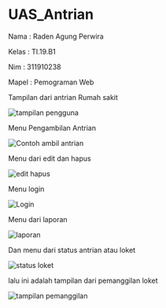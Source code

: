 # UAS_Antrian

Nama : Raden Agung Perwira

Kelas : TI.19.B1

Nim : 311910238

Mapel : Pemograman Web

Tampilan dari antrian Rumah sakit

![tampilan pengguna](https://user-images.githubusercontent.com/82001840/126321701-87554c24-0fe1-483f-bc3c-2e02e4186b75.PNG)

Menu Pengambilan Antrian

![Contoh ambil antrian](https://user-images.githubusercontent.com/82001840/126321338-027f87df-9f22-464d-8f1a-8cc696da9f4c.PNG)

Menu dari edit dan hapus

![edit hapus](https://user-images.githubusercontent.com/82001840/126321392-96a98410-5abb-4b1e-a09c-b928e25aa12b.PNG)

Menu login

![Login](https://user-images.githubusercontent.com/82001840/126321450-62f5ca57-a4e2-4610-8ae7-889d10f8fbbc.PNG)

Menu dari laporan

![laporan](https://user-images.githubusercontent.com/82001840/126321500-aebf03f9-f50b-4892-a958-5a15c5979a16.PNG)

Dan menu dari status antrian atau loket

![status loket](https://user-images.githubusercontent.com/82001840/126321525-df5402f6-0ae8-4806-995e-4d899c6e660b.PNG)

lalu ini adalah tampilan dari pemanggilan loket

![tampilan pemanggilan](https://user-images.githubusercontent.com/82001840/126321573-bbe3f7eb-aafb-48b2-9f8d-d68caace6ac4.PNG)
